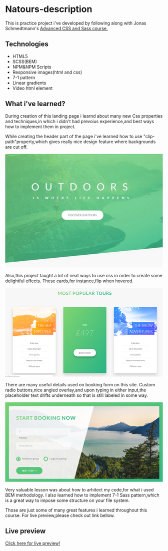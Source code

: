 # Natours-description

This is practice project i've developed by following along with Jonas Schmedtmann's <a href="https://www.udemy.com/advanced-css-and-sass/" rel="nofollow"> Advanced CSS and Sass course.</a>

<h2>Technologies</h2>

<ul>
  <li>HTML5</li>
  <li>SCSS(BEM)</li>
  <li>NPM&NPM Scripts</li>
  <li>Responsive images(html and css)</li>
  <li>7-1 pattern</li>
  <li>Linear gradients</li>
  <li>Video html element</li>
</ul>

<h2>What i've learned?</h2>

During creation of this landing page i learnd about many new Css properties and techniques,in which i didn't had
prevoius experience,and best ways how to implement them in project.

While creating the header part of the page i've learned how to use "clip-path"property,which gives really nice
design feature where backgrounds are cut off.

<img src="img/Natours_shot.JPG">

Also,this project taught a lot of neat ways to use css in order to create some delightful effects.
These cards,for instance,flip when hovered.

<img src="img/flipping_cards.JPG" width="600px">

There are many useful details used on booking form on this site.
Custom radio buttons,nice angled overlay,and upon typing in either input,the placeholder text
drifts underneath so that is still labeled in some way.

<img src="img/booking.png" width="600px">

Very valuable lesson was about how to arhitect my code,for what i used BEM methodology.
I also learned how to implement 7-1 Sass pattern,which is a great way to impose some
structure on your file system.

Those are just some of many great features i learned throughout this course.
For live preview,please check out link bellow.

<h2>Live preview</h2>

<a href="https://natours-bay-kappa.vercel.app/">Click here for live preview!</a>
